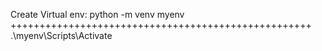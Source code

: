 Create Virtual env:
python -m venv myenv
++++++++++++++++++++++++++++++++++++++++++++++++++++
.\myenv\Scripts\Activate
